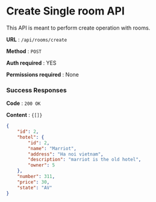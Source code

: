 # Create Single room API

This API is meant to perform create operation with rooms.

**URL** : `/api/rooms/create`

**Method** : `POST`

**Auth required** : YES

**Permissions required** : None

### Success Responses

**Code** : `200 OK`

**Content** : `{[]}`

```json
{
    "id": 2,
    "hotel": {
        "id": 2,
        "name": "Marriot",
        "address": "Ha noi vietnam",
        "description": "marriot is the old hotel",
        "owner": 5
    },
    "number": 311,
    "price": 30,
    "state": "AV"
}
```



